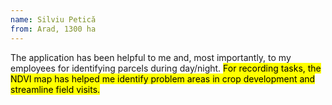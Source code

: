 ```yaml
---
name: Silviu Petică
from: Arad, 1300 ha
---
```


The application has been helpful to me and, most importantly, to my employees for identifying parcels during day/night. <mark>For recording tasks, the NDVI map has helped me identify problem areas in crop development and streamline field visits.</mark>

